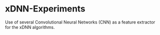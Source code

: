 # xDNN-Experiments
Use of several Convolutional Neural Networks (CNN) as a feature extractor for the xDNN algorithms.
